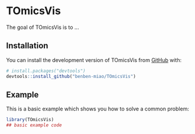 
# TOmicsVis

<!-- badges: start -->
<!-- badges: end -->

The goal of TOmicsVis is to ...

## Installation

You can install the development version of TOmicsVis from [GitHub](https://github.com/) with:

``` r
# install.packages("devtools")
devtools::install_github("benben-miao/TOmicsVis")
```

## Example

This is a basic example which shows you how to solve a common problem:

``` r
library(TOmicsVis)
## basic example code
```

